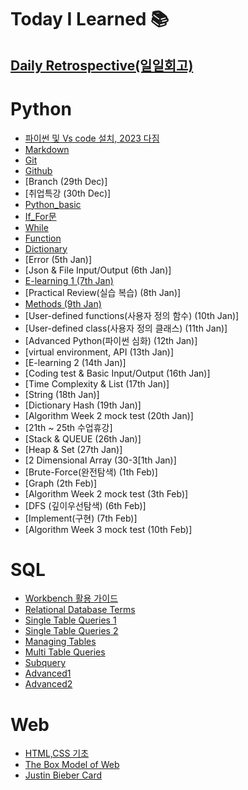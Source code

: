 # Today I Learned 📚
## [Daily Retrospective(일일회고)](https://github.com/gata96/TIL/tree/master/Daily%20Retrospective)

# Python

- [파이썬 및 Vs code 설치, 2023 다짐](https://github.com/gata96/TIL/blob/master/Python/Theory/2023_My_goal.md)
- [Markdown](https://github.com/gata96/TIL/blob/master/Python/Theory/Markdown.md)
- [Git](https://github.com/gata96/TIL/blob/master/Python/Theory/Git.md)
- [Github](https://github.com/gata96/TIL/blob/master/Python/Theory/GitHub.md)
- [Branch (29th Dec)]
- [취업특강 (30th Dec)]
- [Python_basic](https://github.com/gata96/TIL/blob/master/Python/Theory/Python_basic.md)
- [If_For문](https://github.com/gata96/TIL/blob/master/Python/Theory/If_For.md)
- [While](https://github.com/gata96/TIL/blob/master/Python/Theory/While.md)
- [Function](https://github.com/gata96/TIL/blob/master/Python/Theory/Function.md)
- [Dictionary](https://github.com/gata96/TIL/blob/master/Python/Theory/Dictionary.md)
- [Error (5th Jan)]
- [Json & File Input/Output (6th Jan)]
- [E-learning 1 (7th Jan)](https://github.com/gata96/TIL/blob/master/E-learning/1.%20%EB%B9%84%EA%B0%9C%EB%B0%9C%EC%9E%90%EB%A5%BC%20%EC%9C%84%ED%95%9C%20IT%20%EC%A7%80%EC%8B%9D.md)
- [Practical Review(실습 복습) (8th Jan)]
- [Methods (9th Jan)](https://github.com/gata96/TIL/blob/master/Python/Theory/Methods.md)
- [User-defined functions(사용자 정의 함수) (10th Jan)]
- [User-defined class(사용자 정의 클래스) (11th Jan)]
- [Advanced Python(파이썬 심화) (12th Jan)]
- [virtual environment, API (13th Jan)]
- [E-learning 2 (14th Jan)]
- [Coding test & Basic Input/Output (16th Jan)]
- [Time Complexity & List (17th Jan)]
- [String (18th Jan)]
- [Dictionary Hash (19th Jan)]
- [Algorithm Week 2 mock test (20th Jan)]
- [21th ~ 25th 수업휴강]
- [Stack & QUEUE (26th Jan)]
- [Heap & Set (27th Jan)]
- [2 Dimensional Array (30-3[1th Jan)]
- [Brute-Force(완전탐색) (1th Feb)]
- [Graph (2th Feb)]
- [Algorithm Week 2 mock test (3th Feb)]
- [DFS (깊이우선탐색) (6th Feb)]
- [Implement(구현) (7th Feb)]
- [Algorithm Week 3 mock test (10th Feb)]

# SQL
- [Workbench 활용 가이드](https://github.com/gata96/TIL/blob/master/MySQL/Workbench%20%ED%99%9C%EC%9A%A9%20%EA%B0%80%EC%9D%B4%EB%93%9C.md)
- [Relational Database Terms](https://github.com/gata96/TIL/blob/master/MySQL/Relational%20Database%20Terms.md)
- [Single Table Queries 1](https://github.com/gata96/TIL/blob/master/MySQL/Single%20Table%20Queries%201.md)
- [Single Table Queries 2](https://github.com/gata96/TIL/blob/master/MySQL/Single%20Table%20Queries%202.md)
- [Managing Tables](https://github.com/gata96/TIL/blob/master/MySQL/Managing%20Tables.md)
- [Multi Table Queries](https://github.com/gata96/TIL/blob/master/MySQL/Multi%20Table%20Queries.md)
- [Subquery](https://github.com/gata96/TIL/blob/master/MySQL/Subquery.md)
- [Advanced1](https://github.com/gata96/TIL/tree/master/MySQL/Feb20-Advanced1)
- [Advanced2](https://github.com/gata96/TIL/tree/master/MySQL/Feb21-Advanced2)

# Web
- [HTML,CSS 기초](https://github.com/gata96/TIL/tree/master/Web/Feb22-HTML%2CCSS%20%EA%B8%B0%EC%B4%88)
- [The Box Model of Web](https://github.com/gata96/TIL/tree/master/Web/Feb23-The%20box%20model%20of%20Web)
- [Justin Bieber Card](https://github.com/gata96/TIL/tree/master/Web/Feb24-Justin%20Bieber%20card)


